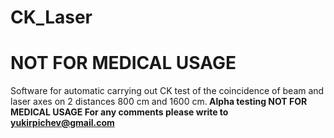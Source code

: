 # CK_Laser
# NOT FOR MEDICAL USAGE
Software for automatic carrying out CK test of the coincidence of beam and laser axes on 2 distances 800 cm and 1600 cm.<b>
Alpha testing NOT FOR MEDICAL USAGE <b>
For any comments please write to yukirpichev@gmail.com

